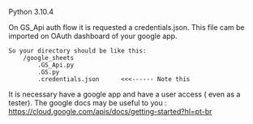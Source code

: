 Python 3.10.4

On GS_Api auth flow it is requested a credentials.json. This file cam be imported on OAuth dashboard of your 
google app.

    So your directory should be like this:
        /google_sheets
            .GS_Api.py
            .GS.py
            .credentials.json      <<<------ Note this

It is necessary have a google app and have a user access ( even as a tester). 
The google docs may be useful to you :
    https://cloud.google.com/apis/docs/getting-started?hl=pt-br